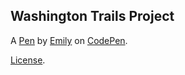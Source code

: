 Washington Trails Project
-------------------------


A [Pen](https://codepen.io/elausere/pen/bGaBxjN) by [Emily](https://codepen.io/elausere) on [CodePen](https://codepen.io).

[License](https://codepen.io/license/pen/bGaBxjN).